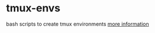 # tmux-envs
bash scripts to create tmux environments
[more information](zozitak.github.com/tmux-envs/)
